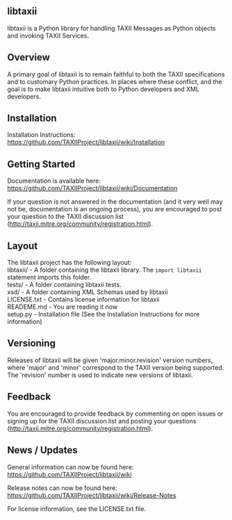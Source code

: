 libtaxii
--------

libtaxii is a Python library for handling TAXII Messages as Python objects and invoking TAXII Services.

## Overview

A primary goal of libtaxii is to remain faithful to both the TAXII specifications 
and to customary Python practices. In places where these conflict, and the goal is 
to make libtaxii intuitive both to Python developers and XML developers.

## Installation
Installation Instructions: https://github.com/TAXIIProject/libtaxii/wiki/Installation

## Getting Started
Documentation is available here: https://github.com/TAXIIProject/libtaxii/wiki/Documentation

If your question is not answered in the documentation (and it very well may not be, documentation is an ongoing process),
you are encouraged to post your question to the TAXII discussion list (http://taxii.mitre.org/community/registration.html).

## Layout
The libtaxii project has the following layout:  
libtaxii/ - A folder containing the libtaxii library. The `import libtaxii` statement imports this folder.  
tests/ - A folder containing libtaxii tests.  
xsd/ - A folder containing XML Schemas used by libtaxii  
LICENSE.txt - Contains license information for libtaxii  
READEME.md - You are reading it now  
setup.py - Installation file (See the Installation Instructions for more information)  

## Versioning

Releases of libtaxii will be given 'major.minor.revision'
version numbers, where 'major' and 'minor' correspond to the TAXII version
being supported. The 'revision' number is used to indicate new versions of
libtaxii.

## Feedback 
You are encouraged to provide feedback by commenting on open issues
or signing up for the TAXII discussion list and posting your questions 
(http://taxii.mitre.org/community/registration.html).

## News / Updates

General information can now be found here: https://github.com/TAXIIProject/libtaxii/wiki


Release notes can now be found here: https://github.com/TAXIIProject/libtaxii/wiki/Release-Notes

For license information, see the LICENSE.txt file.
